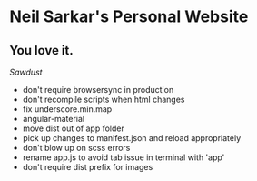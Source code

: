 Neil Sarkar's Personal Website
==

You love it.
--

*Sawdust*

* don't require browsersync in production
* don't recompile scripts when html changes
* fix underscore.min.map
* angular-material
* move dist out of app folder
* pick up changes to manifest.json and reload appropriately
* don't blow up on scss errors
* rename app.js to avoid tab issue in terminal with 'app'
* don't require dist prefix for images
